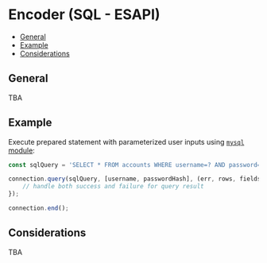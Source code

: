 # Encoder (SQL - ESAPI)

- [General](#general)
- [Example](#example)
- [Considerations](#considerations)

## General
TBA

## Example
Execute prepared statement with parameterized user inputs using [`mysql` module](https://www.npmjs.com/package/mysql):
```js
const sqlQuery = 'SELECT * FROM accounts WHERE username=? AND password=?';

connection.query(sqlQuery, [username, passwordHash], (err, rows, fields) => {
	// handle both success and failure for query result 
});

connection.end();
```

## Considerations
TBA
	